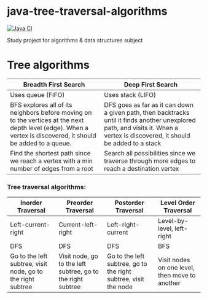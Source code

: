 # java-tree-traversal-algorithms

[![Java CI](https://github.com/Linkshegelianer/java-tree-traversal-algorithms/workflows/Java%20CI/badge.svg)](https://github.com/Linkshegelianer/java-tree-traversal-algorithms/actions/workflows/java-ci.yml)

Study project for algorithms & data structures subject

# Tree algorithms

| Breadth First Search                                                                                                                                            | Deep First Search |   
|-----------------------------------------------------------------------------------------------------------------------------------------------------------------| ---- |
| Uses queue (FIFO)                                                                                                                                               | Uses stack (LIFO) |
| BFS explores all of its neighbors before moving on to the vertices at the next depth level (edge).  When a vertex is discovered, it should be added to a queue. | DFS goes as far as it can down a given path, then backtracks until it finds another unexplored path, and visits it. When a vertex is discovered, it should be added to a stack |
| Find the shortest path since we reach a vertex with a min number of edges from a root                                                                           | Search all possibilities since we traverse through more edges to reach a destination vertex |

### Tree traversal algorithms:

| Inorder Traversal | Preorder Traversal | Postorder Traversal | Level Order Traversal |
| ---- | ---- | ---- | ---- |
| Left-current-right | Current-left-right | Left-right-current | Level-by-level, left-right |
| DFS | DFS | DFS | BFS |
| Go to the left subtree, visit node, go to the right subtree | Visit node, go to the left subtree, go to the right subtree | Go to the left subtree, go to the right subtree, visit the node | Visit nodes on one level, then move to another |~~
